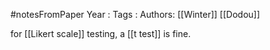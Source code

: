 #notesFromPaper
Year   :
Tags   :
Authors: [[Winter]] [[Dodou]]

for [[Likert scale]] testing, a [[t test]] is fine.
